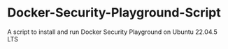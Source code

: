 # Docker-Security-Playground-Script
A script to install and run Docker Security Playground on Ubuntu 22.04.5 LTS
